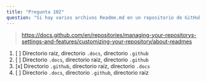 ```yaml
---
title: "Pregunta 102"
question: "Si hay varios archivos Readme.md en un repositorio de GitHub, ¿cuál es el orden de prioridad para mostrarlos?"
---
```


> https://docs.github.com/en/repositories/managing-your-repositorys-settings-and-features/customizing-your-repository/about-readmes
1. [ ] Directorio raíz, directorio `.docs`, directorio `.github`
1. [ ] Directorio `.docs`, directorio raíz, directorio `.github`
1. [x] Directorio `.github`, directorio raíz, directorio `.docs`
1. [ ] Directorio `.docs`, directorio `.github`, directorio raíz
